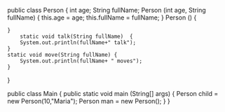 public class Person {
    int age;
    String fullName;
    Person (int age, String fullName) {
        this.age = age;
        this.fullName = fullName;
    }
    Person () {

    }
        static void talk(String fullName)  {
        System.out.println(fullName+" talk");
    }
    static void move(String fullName) {
        System.out.println(fullName+ " moves");
    }
}


public class Main {
    public static void main (String[] args) {
        Person child = new Person(10,"Maria");
        Person man = new Person();
    }
}
